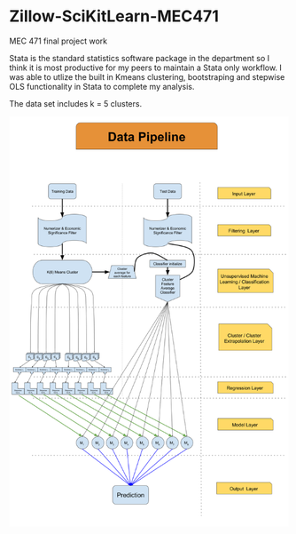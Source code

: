 # Zillow-SciKitLearn-MEC471
MEC 471 final project work

Stata is the standard statistics software package in the department so I think it is most productive for my peers to maintain a Stata only workflow. I was able to utlize the built in Kmeans clustering, bootstraping and stepwise OLS functionality in Stata to complete my analysis. 


The data set includes k = 5 clusters. 

![alt text](https://raw.githubusercontent.com/justinfriedman/Zillow-Kmeans-MEC471/master/Pipeline%20Diagram.png "Data Pipeline")
